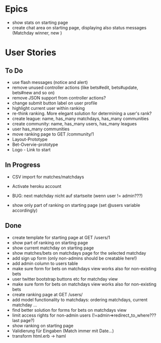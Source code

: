 # Epics
* show stats on starting page
* create chat area on starting page, displaying also status messages (Matchday winner, new )


# User Stories
## To Do
* use flash messages (notice and alert)
* remove unused controller actions (like bets#edit, bets#update, bets#new and so on)
* remove JSON support from controller actions?
* change submit button label on user profile
* highlight current user within ranking
* re-think ranking. More elegant solution for determining a user's rank?
* create league: name, has_many matchdays, has_many communities
* create community: name, has_many users, has_many leagues
* user has_many communities
* move ranking page to GET /community/1
* Layout-Prototype
* Bet-Overvie-prototype
* Logo - Link to start

## In Progress
* CSV import for matches/matchdays

* Activate heroku account
* BUG: next matchday nicht auf startseite (wenn user != admin???)
* show only part of ranking on starting page (set @users variable accordingly)

## Done
* create template for starting page at GET /users/1
* show part of ranking on starting page
* show current matchday on starting page
* show matches/bets on matchdays page for the selected matchday
* add sign up form (only non-admins should be creatable here!)
* add admin column to users table
* make sure form for bets on matchdays view works also for non-existing bets
* user twitter bootstrap buttons etc for matchday view
* make sure form for bets on matchdays view works also for non-existing bets
* create ranking page at GET /users/
* add model functionality to matchdays: ordering matchdays, current matchday ...
* find better solution for forms for bets on matchdays view
* limit access rights for non-admin users (!=admin=>redirect_to_where??? last page?)
* show ranking on starting page
* Validierung für Eingaben (Match immer mit Date...)
* transform html.erb -> haml
